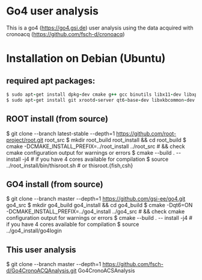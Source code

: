 # Go4 user analysis
This is a go4 (https://go4.gsi.de) user analysis using the data acquired with cronoacq (https://github.com/fsch-d/cronoacq) 


# Installation on Debian (Ubuntu)

## required apt packages:
```rb
$ sudo apt-get install dpkg-dev cmake g++ gcc binutils libx11-dev libxpm-dev libxft-dev libxext-dev libssl-dev
$ sudo apt-get install git xrootd-server qt6-base-dev libxkbcommon-dev libxkbfile-dev libfftw3-dev libfftw3-doc python3-pip freeglut3-dev
```
## ROOT install (from source)

$ git clone --branch latest-stable --depth=1 https://github.com/root-project/root.git root_src
$ mkdir root_build root_install && cd root_build
$ cmake -DCMAKE_INSTALL_PREFIX=../root_install ../root_src # && check cmake configuration output for warnings or errors
$ cmake --build . -- install -j4 # if you have 4 cores available for compilation
$ source ../root_install/bin/thisroot.sh # or thisroot.{fish,csh}


## GO4 install (from source)

$ git clone --branch master --depth=1 https://github.com/gsi-ee/go4.git go4_src
$ mkdir go4_build go4_install && cd go4_build
$ cmake -Dqt6=ON -DCMAKE_INSTALL_PREFIX=../go4_install ../go4_src # && check cmake configuration output for warnings or errors
$ cmake --build . -- install -j4 # if you have 4 cores available for compilation
$ source ../go4_install/go4login


## This user analysis

$ git clone --branch master --depth=1 https://github.com/fsch-d/Go4CronoACQAnalysis.git Go4CronoACSAnalysis

